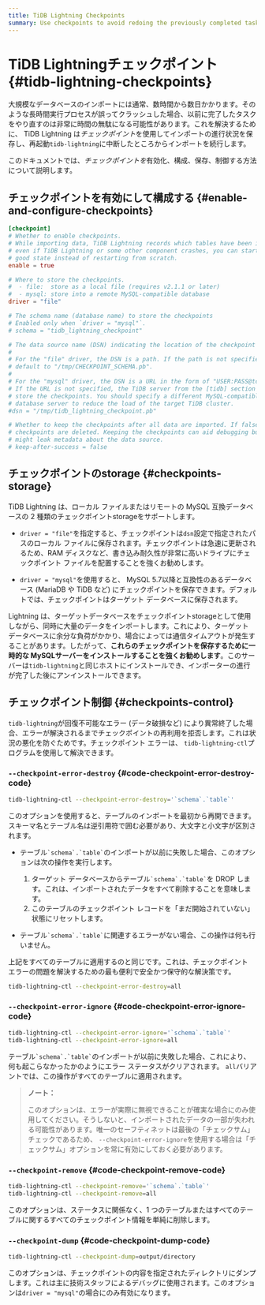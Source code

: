 ```yaml
---
title: TiDB Lightning Checkpoints
summary: Use checkpoints to avoid redoing the previously completed tasks before the crash.
---
```


# TiDB Lightningチェックポイント {#tidb-lightning-checkpoints}

大規模なデータベースのインポートには通常、数時間から数日かかります。そのような長時間実行プロセスが誤ってクラッシュした場合、以前に完了したタスクをやり直すのは非常に時間の無駄になる可能性があります。これを解決するために、 TiDB Lightning は*チェックポイント*を使用してインポートの進行状況を保存し、再起動`tidb-lightning`に中断したところからインポートを続行します。

このドキュメントでは、*チェックポイントを*有効化、構成、保存、制御する方法について説明します。

## チェックポイントを有効にして構成する {#enable-and-configure-checkpoints}

```toml
[checkpoint]
# Whether to enable checkpoints.
# While importing data, TiDB Lightning records which tables have been imported, so
# even if TiDB Lightning or some other component crashes, you can start from a known
# good state instead of restarting from scratch.
enable = true

# Where to store the checkpoints.
#  - file:  store as a local file (requires v2.1.1 or later)
#  - mysql: store into a remote MySQL-compatible database
driver = "file"

# The schema name (database name) to store the checkpoints
# Enabled only when `driver = "mysql"`.
# schema = "tidb_lightning_checkpoint"

# The data source name (DSN) indicating the location of the checkpoint storage.
#
# For the "file" driver, the DSN is a path. If the path is not specified, Lightning would
# default to "/tmp/CHECKPOINT_SCHEMA.pb".
#
# For the "mysql" driver, the DSN is a URL in the form of "USER:PASS@tcp(HOST:PORT)/".
# If the URL is not specified, the TiDB server from the [tidb] section is used to
# store the checkpoints. You should specify a different MySQL-compatible
# database server to reduce the load of the target TiDB cluster.
#dsn = "/tmp/tidb_lightning_checkpoint.pb"

# Whether to keep the checkpoints after all data are imported. If false, the
# checkpoints are deleted. Keeping the checkpoints can aid debugging but
# might leak metadata about the data source.
# keep-after-success = false
```

## チェックポイントのstorage {#checkpoints-storage}

TiDB Lightning は、ローカル ファイルまたはリモートの MySQL 互換データベースの 2 種類のチェックポイントstorageをサポートします。

-   `driver = "file"`を指定すると、チェックポイントは`dsn`設定で指定されたパスのローカル ファイルに保存されます。チェックポイントは急速に更新されるため、RAM ディスクなど、書き込み耐久性が非常に高いドライブにチェックポイント ファイルを配置することを強くお勧めします。

-   `driver = "mysql"`を使用すると、 MySQL 5.7以降と互換性のあるデータベース (MariaDB や TiDB など) にチェックポイントを保存できます。デフォルトでは、チェックポイントはターゲット データベースに保存されます。

Lightning は、ターゲットデータベースをチェックポイントstorageとして使用しながら、同時に大量のデータをインポートします。これにより、ターゲット データベースに余分な負荷がかかり、場合によっては通信タイムアウトが発生することがあります。したがって、**これらのチェックポイントを保存するために一時的な MySQLサーバーをインストールすることを強くお勧めします**。このサーバーは`tidb-lightning`と同じホストにインストールでき、インポーターの進行が完了した後にアンインストールできます。

## チェックポイント制御 {#checkpoints-control}

`tidb-lightning`が回復不可能なエラー (データ破損など) により異常終了した場合、エラーが解決されるまでチェックポイントの再利用を拒否します。これは状況の悪化を防ぐためです。チェックポイント エラーは、 `tidb-lightning-ctl`プログラムを使用して解決できます。

### <code>--checkpoint-error-destroy</code> {#code-checkpoint-error-destroy-code}

```sh
tidb-lightning-ctl --checkpoint-error-destroy='`schema`.`table`'
```

このオプションを使用すると、テーブルのインポートを最初から再開できます。スキーマ名とテーブル名は逆引用符で囲む必要があり、大文字と小文字が区別されます。

-   テーブル`` `schema`.`table` ``のインポートが以前に失敗した場合、このオプションは次の操作を実行します。

    1.  ターゲット データベースからテーブル`` `schema`.`table` ``を DROP します。これは、インポートされたデータをすべて削除することを意味します。
    2.  このテーブルのチェックポイント レコードを「まだ開始されていない」状態にリセットします。

-   テーブル`` `schema`.`table` ``に関連するエラーがない場合、この操作は何も行いません。

上記をすべてのテーブルに適用するのと同じです。これは、チェックポイント エラーの問題を解決するための最も便利で安全かつ保守的な解決策です。

```sh
tidb-lightning-ctl --checkpoint-error-destroy=all
```

### <code>--checkpoint-error-ignore</code> {#code-checkpoint-error-ignore-code}

```sh
tidb-lightning-ctl --checkpoint-error-ignore='`schema`.`table`'
tidb-lightning-ctl --checkpoint-error-ignore=all
```

テーブル`` `schema`.`table` ``のインポートが以前に失敗した場合、これにより、何も起こらなかったかのようにエラー ステータスがクリアされます。 `all`バリアントでは、この操作がすべてのテーブルに適用されます。

> **ノート：**
>
> このオプションは、エラーが実際に無視できることが確実な場合にのみ使用してください。そうしないと、インポートされたデータの一部が失われる可能性があります。唯一のセーフティネットは最後の「チェックサム」チェックであるため、 `--checkpoint-error-ignore`を使用する場合は「チェックサム」オプションを常に有効にしておく必要があります。

### <code>--checkpoint-remove</code> {#code-checkpoint-remove-code}

```sh
tidb-lightning-ctl --checkpoint-remove='`schema`.`table`'
tidb-lightning-ctl --checkpoint-remove=all
```

このオプションは、ステータスに関係なく、1 つのテーブルまたはすべてのテーブルに関するすべてのチェックポイント情報を単純に削除します。

### <code>--checkpoint-dump</code> {#code-checkpoint-dump-code}

```sh
tidb-lightning-ctl --checkpoint-dump=output/directory
```

このオプションは、チェックポイントの内容を指定されたディレクトリにダンプします。これは主に技術スタッフによるデバッグに使用されます。このオプションは`driver = "mysql"`の場合にのみ有効になります。
